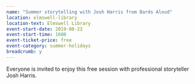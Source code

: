 ```yaml
---
name: "Summer storytelling with Josh Harris from Bards Aloud"
location: elmswell-library
location-text: Elmswell Library
event-start-date: 2019-08-23
event-start-time: 1600
event-ticket-price: free
event-category: summer-holidays
breadcrumb: y
---
```


Everyone is invited to enjoy this free session with professional storyteller Josh Harris.

